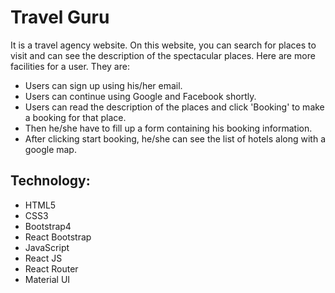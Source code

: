 # Travel Guru
It is a travel agency website. On this website, you can search for places to visit and can see the description of the spectacular places. Here are more facilities for a user. They are: 
- Users can sign up using his/her email. 
- Users can continue using Google and Facebook shortly.
- Users can read the description of the places and click 'Booking' to make a booking for that place. 
- Then he/she have to fill up a form containing his booking information. 
- After clicking start booking, he/she can see the list of hotels along with a google map. 

## Technology: 
- HTML5
- CSS3
- Bootstrap4
- React Bootstrap
- JavaScript
- React JS
- React Router
- Material UI
